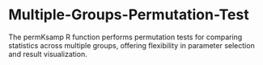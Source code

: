 # Multiple-Groups-Permutation-Test
The permKsamp R function performs permutation tests for comparing statistics across multiple groups, offering flexibility in parameter selection and result visualization.
